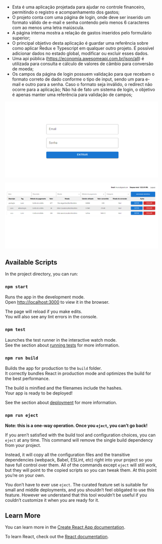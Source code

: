  - Esta é uma aplicação projetada para ajudar no controle financeiro, permitindo o registro e acompanhamento dos gastos;
 - O projeto conta com uma página de login, onde deve ser inserido um formato válido de e-mail e senha contendo pelo menos 6 caracteres com ao menos uma letra maiúscula.
 - A página interna mostra a relação de gastos inseridos pelo formulário superior;
 - O principal objetivo desta aplicação é guardar uma referência sobre como aplicar Redux e Typescript em qualquer outro projeto. É possível adicionar dados no estado global, modificar ou excluir esses dados.  
 - Uma api pública (https://economia.awesomeapi.com.br/json/all) é utilizada para consulta e cálculo de valores de câmbio para conversão de moeda;
 - Os campos da página de login possuem validação para que recebam o formato correto de dado conforme o tipo de input, sendo um para e-mail e outro para a senha. Caso o formato seja inválido, o redirect não ocorre para a aplicação; Não há de fato um sistema de login, o objetivo é apenas manter uma referência para validação de campos;

![alt text](image-2.png)

![alt text](image.png)


## Available Scripts

In the project directory, you can run:

### `npm start`

Runs the app in the development mode.\
Open [http://localhost:3000](http://localhost:3000) to view it in the browser.

The page will reload if you make edits.\
You will also see any lint errors in the console.

### `npm test`

Launches the test runner in the interactive watch mode.\
See the section about [running tests](https://facebook.github.io/create-react-app/docs/running-tests) for more information.

### `npm run build`

Builds the app for production to the `build` folder.\
It correctly bundles React in production mode and optimizes the build for the best performance.

The build is minified and the filenames include the hashes.\
Your app is ready to be deployed!

See the section about [deployment](https://facebook.github.io/create-react-app/docs/deployment) for more information.

### `npm run eject`

**Note: this is a one-way operation. Once you `eject`, you can’t go back!**

If you aren’t satisfied with the build tool and configuration choices, you can `eject` at any time. This command will remove the single build dependency from your project.

Instead, it will copy all the configuration files and the transitive dependencies (webpack, Babel, ESLint, etc) right into your project so you have full control over them. All of the commands except `eject` will still work, but they will point to the copied scripts so you can tweak them. At this point you’re on your own.

You don’t have to ever use `eject`. The curated feature set is suitable for small and middle deployments, and you shouldn’t feel obligated to use this feature. However we understand that this tool wouldn’t be useful if you couldn’t customize it when you are ready for it.

## Learn More

You can learn more in the [Create React App documentation](https://facebook.github.io/create-react-app/docs/getting-started).

To learn React, check out the [React documentation](https://reactjs.org/).
